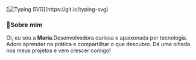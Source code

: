 [![Typing SVG](https://readme-typing-svg.herokuapp.com/?color=FF69B4&size=35&center=true&vCenter=true&width=1000&lines=👩🏻‍💻Olá,+Seja+bem-vindo!)](https://git.io/typing-svg)
<p align="center">

### 🌸**Sobre mim**  
Oi, eu sou a **Maria**.Desenvolvedora curiosa e apaixonada por tecnologia. Adoro aprender na prática e compartilhar o que descubro. Dá uma olhada nos meus projetos e vem crescer comigo!

